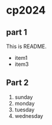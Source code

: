 # cp2024

## part 1
This is README.
- item1
- item3

## Part 2
1. sunday
1. monday
1. tuesday
1. wednesday
